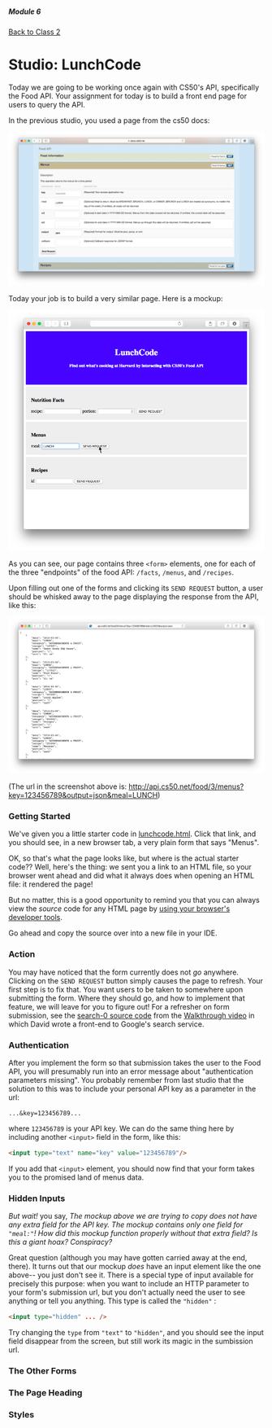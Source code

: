##### Module 6 

[Back to Class 2](../../class2)
 
# Studio: LunchCode

Today we are going to be working once again with CS50's API, specifically the Food API. Your assignment for today is to build a front end page for users to query the API. 

In the previous studio, you used a page from the cs50 docs:

<img src="lunchcode3.png"/>

Today your job is to build a very similar page. Here is a mockup:

<img src=lunchcode1.png/>

As you can see, our page contains three `<form>` elements, one for each of the three "endpoints" of the food API: `/facts`, `/menus`, and `/recipes`.

Upon filling out one of the forms and clicking its `SEND REQUEST` button, a user should be whisked away to the page displaying the response from the API, like this:

<img src="lunchcode2.png"/>

(The url in the screenshot above is: http://api.cs50.net/food/3/menus?key=123456789&output=json&meal=LUNCH)

### Getting Started

We've given you a little starter code in <a href="lunchcode.html" target="_blank">lunchcode.html</a>. Click that link, and you should see, in a new browser tab, a very plain form that says "Menus". 

OK, so that's what the page looks like, but where is the actual starter code?? Well, here's the thing: we sent you a link to an HTML file, so your browser went ahead and did what it always does when opening an HTML file: it rendered the page! 

But no matter, this is a good opportunity to remind you that you can always view the *source* code for any HTML page by <a href="http://cdn.cs50.net/2015/fall/lectures/7/m/notes7m/notes7m.html#html" target="_blank">using your browser's developer tools</a>.

Go ahead and copy the source over into a new file in your IDE.

### Action

You may have noticed that the form currently does not *go* anywhere. Clicking on the `SEND REQUEST` button simply causes the page to refresh. Your first step is to fix that. You want users to be taken to somewhere upon submitting the form. Where they should go, and how to implement that feature, we will leave for you to figure out! For a refresher on form submission, see the <a href="http://cdn.cs50.net/2015/fall/lectures/7/m/src7m/search-0.html.src" target="_blank">search-0 source code<a> from the <a href="https://www.youtube.com/watch?v=RQ2_TIXBo00&list=PLhQjrBD2T381f7IlC090UL9JN-PJfGoLd&index=14" target="_blank">Walkthrough video</a> in which David wrote a front-end to Google's search service. 

### Authentication

After you implement the form so that submission takes the user to the Food API, you will presumably run into an error message about "authentication parameters missing". You probably remember from last studio that the solution to this was to include your personal API key as a parameter in the url:

```
...&key=123456789...
```

where `123456789` is your API key. We can do the same thing here by including another `<input>` field in the form, like this:

```html
<input type="text" name="key" value="123456789"/>
```

If you add that `<input>` element, you should now find that your form takes you to the promised land of menus data.

### Hidden Inputs

*But wait!* you say, *The mockup above we are trying to copy does not have any extra field for the API key. The mockup contains only one field for `"meal:"`! How did this mockup function properly without that extra field? Is this a giant hoax? Conspiracy?* 

Great question (although you may have gotten carried away at the end, there). It turns out that our mockup *does*  have an input element like the one above-- you just don't see it. There is a special type of input available for precisely this purpose: when you want to include an HTTP parameter to your form's submission url, but you don't actually need the user to see anything or tell you anything. This type is called the `"hidden"` :

```html
<input type="hidden" ... />
```

Try changing the `type` from `"text"` to `"hidden"`, and you should see the input field disappear from the screen, but still work its magic in the sumbission url.

### The Other Forms

### The Page Heading

### Styles


